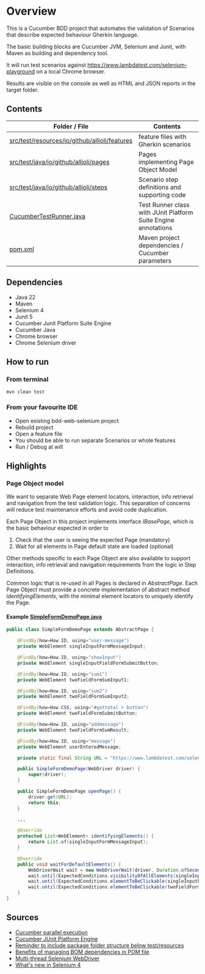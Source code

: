 # Overview

This is a Cucumber BDD project that automates the validation of Scenarios that describe expected behaviour Gherkin language.

The basic building blocks are Cucumber JVM, Selenium and Junit, with Maven as building and dependency tool.

It will run test scenarios against https://www.lambdatest.com/selenium-playground on a local Chrome browser. 

Results are visible on the console as well as HTML and JSON reports in the target folder.


## Contents


| **Folder / File**                                                                  | **Contents**                                                   |
|------------------------------------------------------------------------------------|----------------------------------------------------------------|
| [src/test/resources/io/github/allioli/features](features)                          | feature files with Gherkin scenarios                           |
| [src/test/java/io/github/allioli/pages](src/test/java/io/github/allioli/pages)     | Pages implementing Page Object Model                           |
| [src/test/java/io/github/allioli/steps](src/test/java/io/github/allioli/steps)     | Scenario step definitions and supporting code                  |
| [CucumberTestRunner.java](src/test/java/io/github/allioli/CucumberTestRunner.java) | Test Runner class with JUnit Platform Suite Engine annotations |
| [pom.xml](pom.xml)                                                                 | Maven project dependencies / Cucumber parameters               |


## Dependencies

- Java 22
- Maven
- Selenium 4
- Junit 5
- Cucumber Junit Platform Suite Engine
- Cucumber Java
- Chrome browser
- Chrome Selenium driver

## How to run
### From terminal
`mvn clean test`
### From your favourite IDE
- Open existing bdd-web-selenium project
- Rebuild project 
- Open a feature file
- You should be able to run separate Scenarios or whole features
- Run / Debug at will

## Highlights

### Page Object model
We want to separate Web Page element locators, interaction, info retrieval and navigation from the test validation logic. This separation of concerns will reduce test maintenance efforts and avoid code duplication.

Each Page Object in this project implements interface *IBasePage*, which is the basic behaviour expected in order to
1. Check that the user is seeing the expected Page (mandatory)
2. Wait for all elements in Page default state are loaded (optional)

Other methods specific to each Page Object are also available to support interaction, info retrieval and navigation requirements from the logic in Step Definitions.

Common logic that is re-used in all Pages is declared in *AbstractPage*. Each Page Object must provide a concrete implementation of abstract method *identifyingElements*, with the minimal element locators to uniquely identify the Page.


#### Example [SimpleFormDemoPage.java](src/test/java/io/github/allioli/pages/SimpleFormDemoPage.java)
```java
public class SimpleFormDemoPage extends AbstractPage {

    @FindBy(how=How.ID, using="user-message")
    private WebElement singleInputFormMessageInput;

    @FindBy(how=How.ID, using="showInput")
    private WebElement singleInputFieldFormSubmitButton;

    @FindBy(how=How.ID, using="sum1")
    private WebElement twoFieldFormSumInput1;

    @FindBy(how=How.ID, using="sum2")
    private WebElement twoFieldFormSumInput2;

    @FindBy(how=How.CSS, using="#gettotal > button")
    private WebElement twoFieldFormSubmitButton;

    @FindBy(how=How.ID, using="addmessage")
    private WebElement twoFieldFormSumResult;

    @FindBy(how=How.ID, using="message")
    private WebElement userEnteredMessage;

    private static final String URL = "https://www.lambdatest.com/selenium-playground/simple-form-demo";

    public SimpleFormDemoPage(WebDriver driver) {
        super(driver);
    }

    public SimpleFormDemoPage openPage() {
        driver.get(URL);
        return this;
    }

    ...

    @Override
    protected List<WebElement> identifyingElements() {
        return List.of(singleInputFormMessageInput);
    }

    @Override
    public void waitForDefaultElements() {
        WebDriverWait wait = new WebDriverWait(driver, Duration.ofSeconds(5));
        wait.until(ExpectedConditions.visibilityOfAllElements(singleInputFormMessageInput, twoFieldFormSumInput1, twoFieldFormSumInput2));
        wait.until(ExpectedConditions.elementToBeClickable(singleInputFieldFormSubmitButton));
        wait.until(ExpectedConditions.elementToBeClickable(twoFieldFormSubmitButton));
    }
}
```

## Sources
* [Cucumber parallel execution](https://cucumber.io/docs/guides/parallel-execution/?sbsearch=parallel&lang=java)
* [Cucumber JUnit Platform Engine](https://github.com/cucumber/cucumber-jvm/tree/main/cucumber-junit-platform-engine)
* [Reminder to include package folder structure below test/resources](https://stackoverflow.com/questions/77595466/junit5-suite-did-not-discover-any-tests-spring-boot-with-cucumber-setup)
* [Benefits of managing BOM dependencies in POM file](https://www.terribletester.com/managing-cucumber-java-dependencies-with-maven-bom)
* [Multi-thread Selenium WebDriver](https://www.lambdatest.com/blog/threadlocal-in-java-with-selenium-webdriver/)
* [What's new in Selenium 4](https://www.browserstack.com/guide/selenium-4-features)